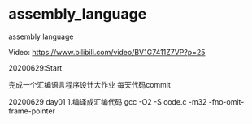 # assembly_language
assembly language

Video:
https://www.bilibili.com/video/BV1G7411Z7VP?p=25

20200629:Start

完成一个汇编语言程序设计大作业
每天代码commit

20200629 day01
1.编译成汇编代码 gcc -O2 -S code.c -m32 -fno-omit-frame-pointer
